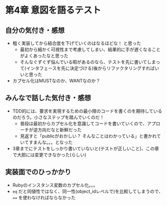 # 第4章 意図を語るテスト
## 自分の気付き・感想
* 粗く実装してから結合度を下げていくのはなるほどな！ と思った
  * 最初から細かく可視性まで考慮してしまい、結果的に手が遅くなることがよくあったなと思った
  * そんなぐずぐず悩んでいる暇があるのなら、テストを先に書いてしまって(インタフェースを先に決定づける)後からリファクタリングすればいいと思った
* カプセル化はMUSTなのか、WANTなのか？

## みんなで話した気付き・感想
* TDD的には、要求を実現するための最小限のコードを書くのを期待しているのだろう。小さなステップを踏んでいくのだ！
  * 普段は最初からカプセル化を意識してコードを書いていくので、アプローチが逆方向だなと新鮮だった
  * 見返すと「publicがおかしい？ そんなことはわかっている」と書かれていてすまんな。。。となった
* 3章までにテストをしっかり書いていないと(テストが正しいこと)、この章で大胆には変更できなかった(らしい)

## 実装面でのひっかかり
* Rubyのインスタンス変数のカプセル化。。。
* `eq` だと同値性ではなく、同一性(object_idレベルで)を比較してしまうので、 `==` を使わなければならなかった
